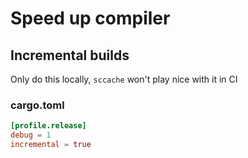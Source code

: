# Speed up compiler
## Incremental builds

Only do this locally, `sccache` won't play nice with it in CI
### cargo.toml
```toml
[profile.release]
debug = 1
incremental = true
```